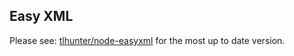## Easy XML

Please see: [tlhunter/node-easyxml](https://github.com/tlhunter/node-easyxml) for the most up to date version.
